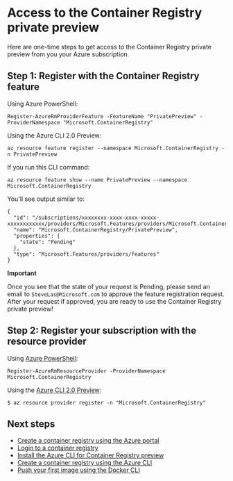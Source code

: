 <properties
   pageTitle="Access to Container Registry preview | Microsoft Azure"
   description="Request access to the Azure Container Registry private preview."
   services="container-registry"
   documentationCenter=""
   authors="stvelas"
   manager="balans"
   editor="dlepow"
   tags=""
   keywords=""/>

<tags
   ms.service="container-registry"
   ms.devlang="na"
   ms.topic="get-started-article"
   ms.tgt_pltfrm="na"
   ms.workload="na"
   ms.date="10/25/2016"
   ms.author="stevelas"/>

# Access to the Container Registry private preview

Here are one-time steps to get access to the Container Registry private preview from you your Azure subscription.

## Step 1: Register with the Container Registry feature

Using Azure PowerShell:

```
Register-AzureRmProviderFeature -FeatureName "PrivatePreview" -ProviderNamespace "Microsoft.ContainerRegistry"

```

Using the Azure CLI 2.0 Preview:

```
az resource feature register --namespace Microsoft.ContainerRegistry -n PrivatePreview

```

If you run this CLI command:

```
az resource feature show --name PrivatePreview --namespace Microsoft.ContainerRegistry
```

You'll see output similar to:
```
{
  "id": "/subscriptions/xxxxxxxx-xxxx-xxxx-xxxxx-xxxxxxxxxxxx/providers/Microsoft.Features/providers/Microsoft.ContainerRegistry/features/PrivatePreview",
  "name": "Microsoft.ContainerRegistry/PrivatePreview",
  "properties": {
    "state": "Pending"
  },
  "type": "Microsoft.Features/providers/features"
}
```

**Important**

Once you see that the state of your request is Pending, please send an email to `SteveLas@Microsoft.com` to approve the feature registration request. After your request if approved, you are ready to use the Container Registry private preview!

 
## Step 2: Register your subscription with the resource provider

Using [Azure PowerShell](https://azure.microsoft.com/documentation/articles/powershell-install-configure/):

```
Register-AzureRmResourceProvider -ProviderNamespace Microsoft.ContainerRegistry
```

Using the [Azure CLI 2.0 Preview](https://github.com/azure/azure-cli):

```
$ az resource provider register -n "Microsoft.ContainerRegistry"

```


## Next steps
* [Create a container registry using the Azure portal](./container-registry-get-started-portal.md)
* [Login to a container registry](container-registry-authentication.md) 
* [Install the Azure CLI for Container Registry preview](./container-registry-get-started-azure-cli-install.md)
* [Create a container registry using the Azure CLI](./container-registry-get-started-docker-cli.md)
* [Push your first image using the Docker CLI](./container-registry-get-started-docker-cli.md)
 
